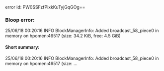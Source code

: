 error id: PW0SSFzfPlxkKuTyjGqGOg==
### Bloop error:

25/06/18 00:20:16 INFO BlockManagerInfo: Added broadcast_58_piece0 in memory on hpomen:46517 (size: 34.2 KiB, free: 4.5 GiB)
#### Short summary: 

25/06/18 00:20:16 INFO BlockManagerInfo: Added broadcast_58_piece0 in memory on hpomen:46517 (size: ...